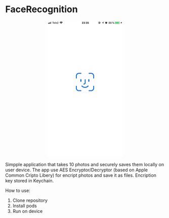 # FaceRecognition

<p align="center">
  <img src="./Attachments/Screen1.jpg" />
</p>

Simpple application that takes 10 photos and securely saves them locally on user device. The app use AES Encryptor/Decryptor (based on Apple Common Cripto Libery) for encript photos and save it as files. Encription key stored in Keychain.

How to use:
1. Clone repository
2. Install pods
3. Run on device
